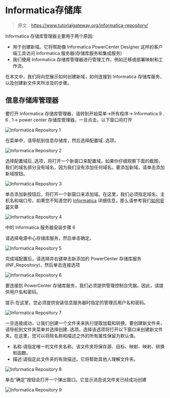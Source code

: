 # Informatica存储库

> 原文：<https://www.tutorialgateway.org/informatica-repository/>

Informatica 存储库管理器主要用于两个原因:

*   用于创建新域。它将帮助像 Informatica PowerCenter Designer 这样的客户端工具访问 Informatica 服务器(存储库服务和集成服务)
*   我们使用 Informatica 存储库管理器进行管理工作，例如迁移或部署映射和工作流。

在本文中，我们将向您展示如何创建新域，如何连接到 Informatica 存储库服务，以及创建新文件夹所涉及的步骤。

## 信息存储库管理器

要打开 Informatica 存储库管理器，请转到开始菜单->所有程序-> Informatica 9 . 6 . 1-> power center 存储库管理器。一旦点击，以下窗口将打开

![Informatica Repository 1](img/42c03c54e774e6eaf0199bbe4ca2c0ad.png)

在菜单中，请导航到信息存储库，然后选择配置域..选项。

![Informatica Repository 2](img/2989ca85c404337649492191f9ab0506.png)

选择配置域后..选项，将打开一个新窗口来配置域。如果你仔细观察下面的截图，我们的域名部分没有域名，因为我们没有添加任何域名。要添加新域，请单击添加新域按钮。

![Informatica Repository 3](img/5d4555b5aadd5095d3dbdd74f13c0391.png)

单击添加新按钮后，将打开一个新窗口来添加域。在这里，我们必须指定域名、主机名和端口号。如果您不知道您的 [Informatica](https://www.tutorialgateway.org/informatica/) 详细信息，那么请参考我们[如何安装](https://www.tutorialgateway.org/how-to-install-informatica/)文章

![Informatica Repository 4](img/d5f0ac648543e23103ac608682df6e9a.png)

中的 Informatica 服务器安装步骤 6

请选择电源中心存储库服务，然后单击确定。

![Informatica Repository 5](img/f2c64ae256dc3488aa23b3c1783a4c5b.png)

完成域配置后，请选择并右键单击新添加的 PowerCenter 存储库服务(INF_Repository)，然后单击连接选项

![Informatica Repository 6](img/78a1289d3ecab2499fe9b6734e1abd91.png)

要连接到 PowerCenter 存储库服务，我们必须提供管理控制台凭据。因此，请提供用户名和密码。

提示:在这里，您必须提供安装信息服务器时指定的管理员用户名和密码。

![Informatica Repository 7](img/1aeff88b3a7566d2f2c3f4c95a67004d.png)

一旦连接成功，让我们创建一个文件夹来执行提取加载和转换。要创建新文件夹，请导航到文件夹菜单并选择创建..选项。选择该选项将打开以下窗口来创建新文件夹。在这里，您可以将除名称和描述之外的所有属性保留为默认值。

*   名称:请指定唯一的文件夹名称。该文件夹将保存源、目标、映射、映射、转换和函数。
*   描述:请指定此文件夹的有效描述。它将帮助其他人理解文件夹。

![Informatica Repository 8](img/9cce0992fc9374716ae9c94463ec1768.png)

单击“确定”按钮会打开一个弹出窗口。它显示消息说文件夹已经成功创建

![Informatica Repository 9](img/5755cb72b2c6905b55423429767fd656.png)